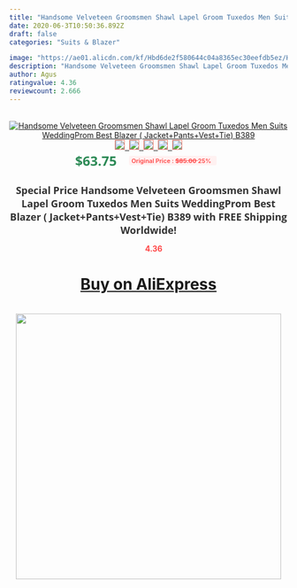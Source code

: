 ```yaml
---
title: "Handsome Velveteen Groomsmen Shawl Lapel Groom Tuxedos Men Suits WeddingProm Best Blazer ( Jacket+Pants+Vest+Tie) B389"
date: 2020-06-3T10:50:36.892Z
draft: false
categories: "Suits & Blazer"

image: "https://ae01.alicdn.com/kf/Hbd6de2f580644c04a8365ec30eefdb5ez/Handsome-Velveteen-Groomsmen-Shawl-Lapel-Groom-Tuxedos-Men-Suits-Wedding-Prom-Best-Blazer-Jacket-Pants-Vest.jpg"
description: "Handsome Velveteen Groomsmen Shawl Lapel Groom Tuxedos Men Suits WeddingProm Best Blazer ( Jacket+Pants+Vest+Tie) B389"
author: Agus
ratingvalue: 4.36
reviewcount: 2.666
---
```

<br>
<div style="text-align: center;">
<a href="https://s.click.aliexpress.com/e/_AogdMZ" target="_blank" rel="nofollow noopener noreferrer"><img alt="Handsome Velveteen Groomsmen Shawl Lapel Groom Tuxedos Men Suits WeddingProm Best Blazer ( Jacket+Pants+Vest+Tie) B389" class="magnifier-image" src="https://ae01.alicdn.com/kf/Hbd6de2f580644c04a8365ec30eefdb5ez/Handsome-Velveteen-Groomsmen-Shawl-Lapel-Groom-Tuxedos-Men-Suits-Wedding-Prom-Best-Blazer-Jacket-Pants-Vest.jpg_640x640.jpg">
<br>
<img style="border:1px solid salmon" src="https://ae01.alicdn.com/kf/Hbd6de2f580644c04a8365ec30eefdb5ez/Handsome-Velveteen-Groomsmen-Shawl-Lapel-Groom-Tuxedos-Men-Suits-Wedding-Prom-Best-Blazer-Jacket-Pants-Vest.jpg_120x120.jpg">&nbsp;&nbsp;<img style="border:1px solid salmon" src="https://ae01.alicdn.com/kf/H06fd1b2ebc194ca5a9032231786d6ae1O/Handsome-Velveteen-Groomsmen-Shawl-Lapel-Groom-Tuxedos-Men-Suits-Wedding-Prom-Best-Blazer-Jacket-Pants-Vest.jpg_120x120.jpg">&nbsp;&nbsp;<img style="border:1px solid salmon" src="https://ae01.alicdn.com/kf/H61bb0e96af574e0db3359d791af7c9548/Handsome-Velveteen-Groomsmen-Shawl-Lapel-Groom-Tuxedos-Men-Suits-Wedding-Prom-Best-Blazer-Jacket-Pants-Vest.jpg_120x120.jpg">&nbsp;&nbsp;<img style="border:1px solid salmon" src="https://ae01.alicdn.com/kf/H846c8c1e543843fea3a577cdf37640cab/Handsome-Velveteen-Groomsmen-Shawl-Lapel-Groom-Tuxedos-Men-Suits-Wedding-Prom-Best-Blazer-Jacket-Pants-Vest.jpg_120x120.jpg">&nbsp;&nbsp;<img style="border:1px solid salmon" src="https://ae01.alicdn.com/kf/H890a455c95d046bcab0ffd631f3219f3e/Handsome-Velveteen-Groomsmen-Shawl-Lapel-Groom-Tuxedos-Men-Suits-Wedding-Prom-Best-Blazer-Jacket-Pants-Vest.jpg_120x120.jpg"></a></div><br0>
<div style="text-align: center;"><span style="background-color: white; border: 0px; box-sizing: border-box; color: seagreen; display: inline-block; font-family: &quot;open sans&quot; , &quot;arial&quot; , &quot;helvetica&quot; , sans-serif , &quot;heiti&quot;; font-size: 24px; font-stretch: inherit; font-weight: 700; line-height: inherit; margin: 0px 10px 0px 0px; padding: 0px; vertical-align: middle;">$63.75 </span>
<span style="background: rgb(255 , 241 , 241); border-radius: 3px; border: 0px; box-sizing: border-box; color: #ff4747; display: inline-block; font-family: inherit; font-size: 12px; font-stretch: inherit; font-style: inherit; font-variant: inherit; font-weight: 600; line-height: inherit; margin: 0px; padding: 2px 5px; transform: scale(0.9); vertical-align: middle;">Original Price : <b style="text-decoration: line-through;">$85.00 </b> 25%&nbsp;&nbsp;</span></div>
<h1 style="color: #333333; display: inline-block; font-family: &quot;open sans&quot; , &quot;arial&quot; , &quot;helvetica&quot; , sans-serif , &quot;heiti&quot;; font-size: 18px; font-stretch: inherit; font-weight: 700; text-align: center;">Special Price Handsome Velveteen Groomsmen Shawl Lapel Groom Tuxedos Men Suits WeddingProm Best Blazer ( Jacket+Pants+Vest+Tie) B389 with FREE Shipping Worldwide!</h1>
<div style="color: #ff4747; text-align: center;">
<img src="https://4.bp.blogspot.com/-M0ZcTcb-5uY/XleCXlxnR4I/AAAAAAAAAEc/OrjgMkXV1oMQFaCRZj5HQwOCBcu3w1FegCPcBGAYYCw/s1600/star.png" style="height: 15px;">&nbsp;<b>4.36</b></div>
<div class="button_cont" align="center"><a class="buynow_a" href="https://s.click.aliexpress.com/e/_AogdMZ" target="_blank" rel="nofollow noopener noreferrer"><H1>Buy on AliExpress</H1></a></div><br>
<div class="separator" style="clear: both; text-align: center;">
<img src="https://lh3.googleusercontent.com/-pTy5HemUv9M/XlePHvY0dAI/AAAAAAAAAE4/0nX5iRUoIWY8eMW9Dpxeirr157OZliDIgCLcBGAsYHQ/s1600/badge.gif" width="480">
</div>
